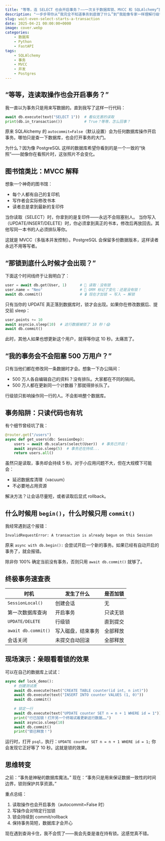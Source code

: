 ```yaml
---
title: "等等，连 SELECT 也会开启事务？——一次关于数据库锁、MVCC 和 SQLAlchemy“魔法”会话的好奇之旅"
description: "一步步带你从“我完全不知道事务到底做了什么”到“我能像专家一样理解行级锁和自动开启事务”，用简单代码、生活类比和满满的顿悟时刻。"
slug: wait-even-select-starts-a-transaction
date: 2025-04-21 00:00:00+0000
image: cover.webp
categories:
    - 数据库
    - Python
    - FastAPI
tags:
    - SQLAlchemy
    - 事务
    - MVCC
    - 并发
    - Postgres
---
```


## “等等，连读取操作也会开启事务？”

我一直以为事务只是用来写数据的。直到我写了这样一行代码：

```python
await db.execute(text("SELECT 1"))  # 看似无害的读取
print(db.in_transaction())          # True？等等，怎么回事？
```

原来 SQLAlchemy 的 `autocommit=False`（默认设置）会为任何数据库操作开启事务。哪怕只是查一下数据库，也会打开事务的大门。

为什么？因为像 PostgreSQL 这样的数据库希望你看到的是一个一致的“快照”——就像你在看照片时，这张照片不会变化。

## 图书馆类比：MVCC 解释

想象一个神奇的图书馆：

- 每个人都有自己的复印机
- 写作者会实际修改书本
- 读者总是拿到最新的复印件

当你读取（SELECT）时，你拿到的是复印件——永远不会阻塞别人。
当你写入（UPDATE/INSERT/DELETE）时，你必须拿到真正的书本，修改后再放回去。其他写同一本书的人必须排队等你。

这就是 MVCC（多版本并发控制）。PostgreSQL 会保留多份数据版本，这样读者永远不用等写者。

## “那锁到底什么时候才会出现？”

下面这个时间线终于让我明白了：

```python
user = await db.get(User, 1)      # 👀 读取：没有锁
user.name = "Neo"                 # 📝 ORM 标记了变化：还是没有锁！
await db.commit()                 # 🔒 现在才加锁 → 写入 → 解锁
```

只有当你的 UPDATE 真正落到数据库时，锁才会出现。如果你在修改数据后、提交前 sleep：

```python
user.points += 10
await asyncio.sleep(10)  # 这行数据被锁了 10 秒！😱
await db.commit()
```

此时，其他人如果也想更新这个用户，就得等你这 10 秒。太痛苦了。

## “我的事务会不会阻塞 500 万用户？”

只有当他们都在修改同一条数据时才会。想象一下办公隔间：

- 500 万人各自编辑自己的资料？没有排队。大家都在不同的隔间。
- 500 万人都在更新同一个计数器？那就得排长队了。

行级锁只影响操作同一行的人。不会影响整个数据库。

## 事务陷阱：只读代码也有坑

有个细节曾经坑了我：

```python
@router.get("/users")
async def get_users(db: SessionDep):
    users = await db.scalars(select(User))  # 事务已开启！
    await asyncio.sleep(5)  # 事务还在持续...
    return users.all()
```

虽然只是读取，事务却会持续 5 秒。对于小应用问题不大，但在大规模下可能会：

- 延迟数据库清理（vacuum）
- 不必要地占用资源

解决方法？让会话尽量短，或者读取后显式 rollback。

## 什么时候用 `begin()`，什么时候只用 `commit()`

我经常遇到这个报错：

```console
InvalidRequestError: A transaction is already begun on this Session
```

原来 `async with db.begin():` 会尝试开启一个新的事务。如果已经有自动开启的事务了，就会报错。

除非你 100% 确定当前没有事务，否则只用 `await db.commit()` 就够了。

## 终极事务速查表

| 时机 | 发生了什么 | 是否加锁 |
|------|-------------|--------|
| `SessionLocal()` | 创建会话 | 无 |
| 第一次数据库查询 | 开启事务 | 只读无锁 |
| `UPDATE/DELETE` | 行级锁 | 直到提交 |
| `await db.commit()` | 写入磁盘，结束事务 | 全部释放 |
| 会话关闭 | 未提交自动回滚 | 全部释放 |

## 现场演示：亲眼看看锁的效果

可以在自己的数据库上试试：

```python
async def lock_demo():
    # 创建测试表
    await db.execute(text("CREATE TABLE counter(id int, n int)"))
    await db.execute(text("INSERT INTO counter VALUES (1, 0)"))
    await db.commit()
    
    # 锁定一行
    await db.execute(text("UPDATE counter SET n = n + 1 WHERE id = 1"))
    print("行已加锁！打开另一个终端试着更新这行数据……")
    await asyncio.sleep(10)
    await db.commit()
    print("锁已释放！")
```

运行时，打开 `psql`，执行：`UPDATE counter SET n = n + 1 WHERE id = 1;`
你会发现它正好等了 10 秒。这就是锁的效果。

## 思维转变

之前：“事务是神秘的数据库魔法。”
现在：“事务只是用来保证数据一致性的时间边界，锁则保护共享资源。”

重点总结：

1. 读取操作也会开启事务（autocommit=False 时）
2. 写操作会对特定行加锁
3. 锁会持续到 commit/rollback
4. 保持事务简短，数据库才会开心

现在遇到查询卡住，我不会慌了——我会先查是谁在持有锁。这感觉真不错。